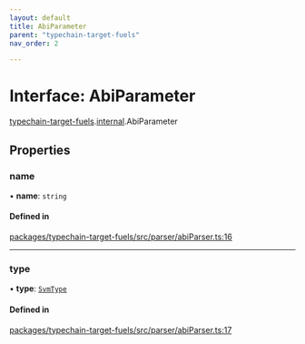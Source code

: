 ```yaml
---
layout: default
title: AbiParameter
parent: "typechain-target-fuels"
nav_order: 2

---
```


# Interface: AbiParameter

[typechain-target-fuels](../index.md).[internal](../namespaces/internal.md).AbiParameter

## Properties

### name

• **name**: `string`

#### Defined in

[packages/typechain-target-fuels/src/parser/abiParser.ts:16](https://github.com/FuelLabs/fuels-ts/blob/master/packages/typechain-target-fuels/src/parser/abiParser.ts#L16)

___

### type

• **type**: [`SvmType`](../namespaces/internal.md#svmtype)

#### Defined in

[packages/typechain-target-fuels/src/parser/abiParser.ts:17](https://github.com/FuelLabs/fuels-ts/blob/master/packages/typechain-target-fuels/src/parser/abiParser.ts#L17)
